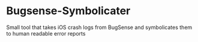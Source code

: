 Bugsense-Symbolicater
=====================

Small tool that takes iOS crash logs from BugSense and symbolicates them to human readable error reports
